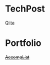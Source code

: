# TechPost
[Qiita](https://qiita.com/rai_wtnb)

# Portfolio
~~[AccompList](https://accomplist.work)~~
